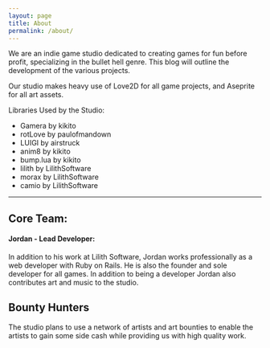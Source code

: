```yaml
---
layout: page
title: About
permalink: /about/
---
```


We are an indie game studio dedicated to creating games 
for fun before profit, specializing in the bullet hell
genre. This blog will outline the development of the 
various projects.

Our studio makes heavy use of Love2D for all game projects,
and Aseprite for all art assets. 

Libraries Used by the Studio:

- Gamera by kikito
- rotLove by paulofmandown
- LUIGI by airstruck
- anim8 by kikito
- bump.lua by kikito
- lilith by LilithSoftware
- morax by LilithSoftware
- camio by LilithSoftware

---

## Core Team:

#### Jordan - Lead Developer:
In addition to his work at Lilith Software, Jordan works
professionally as a web developer with Ruby on Rails. He is
also the founder and sole developer for all games. In addition
to being a developer Jordan also contributes art and music
to the studio.

## Bounty Hunters
The studio plans to use a network of artists and art bounties
to enable the artists to gain some side cash while providing
us with high quality work.